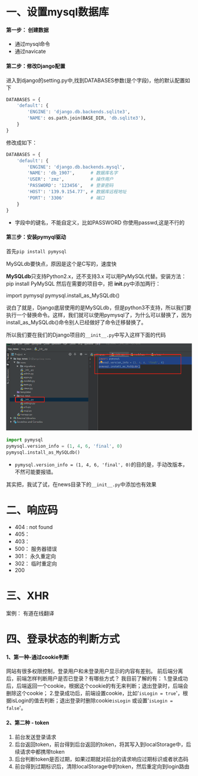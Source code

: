 

# 一、设置mysql数据库



#### 第一步： 创建数据

- 通过mysql命令
- 通过navicate





#### 第二步：修改Django配置

进入到django的setting.py中,找到DATABASES参数(是个字段)，他的默认配置如下

```python
DATABASES = {
    'default': {
        'ENGINE': 'django.db.backends.sqlite3',
        'NAME': os.path.join(BASE_DIR, 'db.sqlite3'),
    }
}
```

修改成如下：

```python
DATABASES = {
    'default': {
        'ENGINE': 'django.db.backends.mysql',
        'NAME': 'db_1907',      # 数据库名字
        'USER': 'zmz',          # 操作用户
        'PASSWORD': '123456',   # 登录密码
        'HOST': '139.9.154.77', # 数据库远程地址
        'PORT': '3306'          # 端口
    }
}
```

- 字段中的键名，不能自定义，比如PASSWORD 你使用passwd,这是不行的



#### 第三步：安装pymyql驱动

首先`pip install pymysql`

MySQLdb要快点，原因是这个是C写的，速度快

**MySQLdb**只支持Python2.x，还不支持3.x
可以用PyMySQL代替。安装方法：pip install PyMySQL
然后在需要的项目中，把 __**init**__.py中添加两行：

import pymysql
pymysql.install_as_MySQLdb()

说白了就是，Django底层使用的是MySQLdb，但是python3不支持，所以我们要执行一个替换命令。这样，我们就可以使用pymysql了，为什么可以替换了，因为install_as_MySQLdb()命令别人已经做好了命令迁移替换了。



所以我们要在我们的Django项目的`__init__.py`中写入这样下面的代码

![image-20211205162839216](image-20211205162839216.png)

```python
import pymysql
pymysql.version_info = (1, 4, 6, 'final', 0)
pymysql.install_as_MySQLdb()
```

- `pymysql.version_info = (1, 4, 6, 'final', 0)`的目的是，手动改版本，不然可能要报错。

其实把，我试了试，在news目录下的`__init__.py`中添加也有效果





# 二、响应码

- 404 :   not found
- 405：
- 403：
- 500：  服务器错误
- 301：  永久重定向
- 302：   临时重定向
- 200





# 三、XHR

案例： 有道在线翻译







# 四、登录状态的判断方式

#### 1、第一种-通过cookie判断

网站有很多权限控制，登录用户和未登录用户显示的内容有差别。
前后端分离后，前端怎样判断用户是否已登录？有哪些方式？
我目前了解的有：
1.登录成功后，后端返回一个cookie，根据这个cookie的有无来判断；退出登录时，后端会删除这个cookie；
2.登录成功后，前端设置cookie，比如'`isLogin = true`'，根据isLogin的值去判断；退出登录时删除cookie`isLogin` 或设置'`isLogin = false`'。



#### 2、第二种 - token

1. 前台发送登录请求
2. 后台返回token，前台得到后台返回的token，将其写入到localStorage中，后续请求中都携带token
3. 后台判断token是否过期，如果过期就对前台的请求响应过期标识或者状态码
4. 前台得到过期标识后，清除localStorage中的token，然后重定向到login路由
